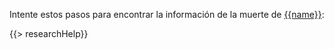 Intente estos pasos para encontrar la información de la muerte de [{{name}}](https://familysearch.org/tree/#view=ancestor&person={{pid}}):

{{> researchHelp}}